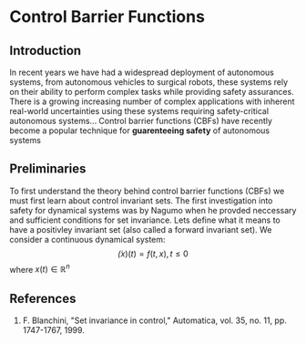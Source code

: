 # Control Barrier Functions 

## Introduction 
In recent years we have had a widespread deployment of autonomous systems, from autonomous vehicles to surgical robots, these systems rely on their ability to perform complex tasks while providing safety assurances. There is a growing increasing number of complex applications with inherent real-world uncertainties using these systems requiring safety-critical autonomous systems... Control barrier functions (CBFs) have recently become a popular technique for **guarenteeing safety** of autonomous systems 

## Preliminaries
To first understand the theory behind control barrier functions (CBFs) we must first learn about control invariant sets. The first investigation into safety for dynamical systems was by Nagumo when he provded neccessary and sufficient conditions for set invariance. Lets define what it means to have a positivley invariant set (also called a forward invariant set). We consider a continuous dynamical system: 
$$
 \dot(x)(t) = f(t,x), t \leq 0
 $$
where $x(t) \in \mathbb R^n$ 






## References
1. F. Blanchini, "Set invariance in control," Automatica, vol. 35, no. 11, pp. 1747-1767, 1999. 